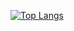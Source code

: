 [![Top Langs](https://github-readme-stats.vercel.app/api/top-langs/?username=parkerik)](https://github.com/parkerik/github-readme-stats)
